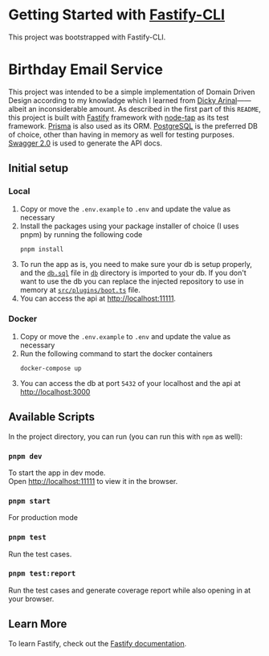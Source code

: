 # Getting Started with [Fastify-CLI](https://www.npmjs.com/package/fastify-cli)

This project was bootstrapped with Fastify-CLI.

# Birthday Email Service

This project was intended to be a simple implementation of Domain Driven Design according to my knowladge which I learned from [Dicky Arinal](https://github.com/arinal)——albeit an inconsiderable amount. As described in the first part of this `README`, this project is built with [Fastify](https://www.fastify.io/) framework with [node-tap](https://node-tap.org/) as its test framework. [Prisma](https://www.prisma.io/) is also used as its ORM. [PostgreSQL](https://www.postgresql.org/) is the preferred DB of choice, other than having in memory as well for testing purposes. [Swagger 2.0](https://github.com/fastify/fastify-swagger) is used to generate the API docs.

## Initial setup

### Local
1. Copy or move the `.env.example` to `.env` and update the value as necessary
2. Install the packages using your package installer of choice (I uses pnpm) by running the following code
    ```
    pnpm install
    ```
3. To run the app as is, you need to make sure your db is setup properly, and the [`db.sql`](./db/db.sql) file in [`db`](./db) directory is imported to your db. If you don't want to use the db you can replace the injected repository to use in memory at [`src/plugins/boot.ts`](./src/plugins/boot.ts#L15) file.
4. You can access the api at [http://localhost:11111](http://localhost:11111).

### Docker
1. Copy or move the `.env.example` to `.env` and update the value as necessary
2. Run the following command to start the docker containers
    ````
    docker-compose up
    ````
3. You can access the db at port `5432` of your localhost and the api at [http://localhost:3000](http://localhost:3000)

## Available Scripts

In the project directory, you can run (you can run this with `npm` as well):

### `pnpm dev`

To start the app in dev mode.\
Open [http://localhost:11111](http://localhost:11111) to view it in the browser.

### `pnpm start`

For production mode

### `pnpm test`

Run the test cases.

### `pnpm test:report`

Run the test cases and generate coverage report while also opening in at your browser.

## Learn More

To learn Fastify, check out the [Fastify documentation](https://www.fastify.io/docs/latest/).
